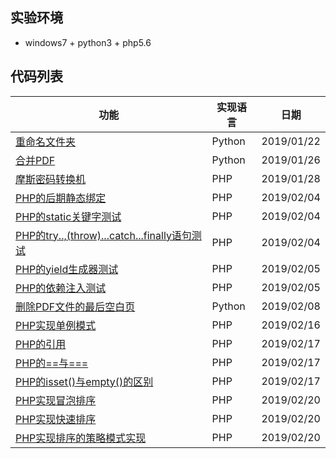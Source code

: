 ## 实验环境
* windows7 + python3 + php5.6

## 代码列表

|功能|实现语言|日期|
|---|---|---|
|<a href="https://github.com/hhe0/tools-daily/blob/master/20190122/rename-directory.py">重命名文件夹</a>|Python|2019/01/22|
|<a href="https://github.com/hhe0/tools-daily/blob/master/20190126/pdf-count.py">合并PDF</a>|Python|2019/01/26|
|<a href="https://github.com/hhe0/tools-daily/blob/master/20190128/MorseCode.php">摩斯密码转换机</a>|PHP|2019/01/28|
|<a href="https://github.com/hhe0/tools-daily/blob/master/20190204/foraward-static-call.php">PHP的后期静态绑定</a>|PHP|2019/02/04|
|<a href="https://github.com/hhe0/tools-daily/blob/master/20190204/static.php">PHP的static关键字测试</a>|PHP|2019/02/04|
|<a href="https://github.com/hhe0/tools-daily/blob/master/20190204/try.php">PHP的try..,(throw)...catch...finally语句测试</a>|PHP|2019/02/04|
|<a href="https://github.com/hhe0/tools-daily/blob/master/20190205/yield.php">PHP的yield生成器测试</a>|PHP|2019/02/05|
|<a href="https://github.com/hhe0/tools-daily/blob/master/20190205/container.php">PHP的依赖注入测试</a>|PHP|2019/02/05|
|<a href="https://github.com/hhe0/tools-daily/blob/master/20190208/modify-pdf.py">删除PDF文件的最后空白页</a>|Python|2019/02/08|
|<a href="https://github.com/hhe0/tools-daily/blob/master/20190216/singleton-pattern.php">PHP实现单例模式</a>|PHP|2019/02/16|
|<a href="https://github.com/hhe0/tools-daily/blob/master/20190217/reference.php">PHP的引用</a>|PHP|2019/02/17|
|<a href="https://github.com/hhe0/tools-daily/blob/master/20190217/equal.php">PHP的==与===</a>|PHP|2019/02/17|
|<a href="https://github.com/hhe0/tools-daily/blob/master/20190217/empty.php">PHP的isset()与empty()的区别</a>|PHP|2019/02/17|
|<a href="https://github.com/hhe0/tools-daily/blob/master/20190220/bubble-sort.php">PHP实现冒泡排序</a>|PHP|2019/02/20|
|<a href="https://github.com/hhe0/tools-daily/blob/master/20190220/quick-sort.php">PHP实现快速排序</a>|PHP|2019/02/20|
|<a href="https://github.com/hhe0/tools-daily/blob/master/20190220/sort-strategy.php">PHP实现排序的策略模式实现</a>|PHP|2019/02/20|